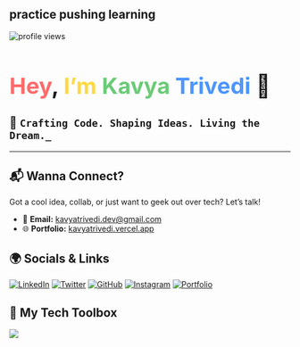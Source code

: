 <H2>practice pushing learning</H2>

<!-- Profile View Count -->
<img src="https://komarev.com/ghpvc/?username=kavyatrivedi-dev&style=flat-square&color=brightgreen" alt="profile views"/>

<!-- Colorful Name Heading using HTML for styling -->
<h1 style="font-family:-apple-system, BlinkMacSystemFont, 'Segoe UI', Roboto, Helvetica, Arial, sans-serif; font-weight:bold; font-size:2.5rem;">
  <span style="color:#FF6B6B;">Hey</span>, 
  <span style="color:#FFD93D;">I’m</span> 
  <span style="color:#6BCB77;">Kavya</span> 
  <span style="color:#4D96FF;">Trivedi</span> 👋
</h1>

## 🧠 `Crafting Code. Shaping Ideas. Living the Dream._`
---

## 📬 Wanna Connect?

Got a cool idea, collab, or just want to geek out over tech? Let’s talk!

- 📩 **Email:** [kavyatrivedi.dev@gmail.com](mailto:kavyatrivedi.dev@gmail.com)  
- 🌐 **Portfolio:** [kavyatrivedi.vercel.app](https://kavyatrivedi.vercel.app)



## 🌍 Socials & Links

[![LinkedIn](https://img.shields.io/badge/-LinkedIn-blue?logo=linkedin&logoColor=white)](https://linkedin.com/in/kavyatrivedi-dev)
[![Twitter](https://img.shields.io/badge/-Twitter-1DA1F2?logo=twitter&logoColor=white)](https://twitter.com/kavyatrivedi_)
[![GitHub](https://img.shields.io/badge/-GitHub-181717?logo=github&logoColor=white)](https://github.com/kavyatrivedi-dev)
[![Instagram](https://img.shields.io/badge/-Instagram-E4405F?logo=instagram&logoColor=white)](https://instagram.com/kavyatrivedi_)
[![Portfolio](https://img.shields.io/badge/-Portfolio-black?logo=vercel&logoColor=white)](https://kavyatrivedi.vercel.app)



## 🧰 My Tech Toolbox

<p>
  <img src="https://skillicons.dev/icons?i=html,css,js,ts,react,nextjs,tailwind,vue,figma,threejs,python,django,vscode,vercel,github" />
</p>





